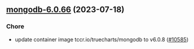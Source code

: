 

## [mongodb-6.0.66](https://github.com/truecharts/charts/compare/mongodb-6.0.65...mongodb-6.0.66) (2023-07-18)

### Chore

- update container image tccr.io/truecharts/mongodb to v6.0.8 ([#10585](https://github.com/truecharts/charts/issues/10585))
  
  